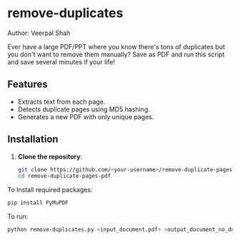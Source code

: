 # remove-duplicates

Author: Veerpal Shah

Ever have a large PDF/PPT where you know there's tons of duplicates but you don't want to remove them manually? Save as PDF and run this script and save several minutes if your life! 

## Features
- Extracts text from each page.
- Detects duplicate pages using MD5 hashing.
- Generates a new PDF with only unique pages.

## Installation

1. **Clone the repository**:
   ```bash
   git clone https://github.com/<your-username>/remove-duplicate-pages-pdf.git
   cd remove-duplicate-pages-pdf
    ```

  To Install required packages:
   ```bash
  pip install PyMuPDF
 ```
    
  To run:
   ```bash
  python remove-duplicates.py <input_document.pdf> <output_document_no_duplicates.pdf>

 ```
